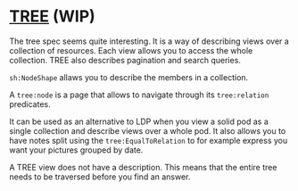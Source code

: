 # [TREE](https://treecg.github.io/specification/) (WIP)

The tree spec seems quite interesting. It is a way of describing views over a collection of resources.
Each view allows you to access the whole collection.
TREE also describes pagination and search queries.

`sh:NodeShape` allaws you to describe the members in a collection.

A `tree:node` is a page that allows to navigate through its `tree:relation` predicates.

It can be used as an alternative to LDP when you view a solid pod as a single collection and describe views over a whole pod.
It also allows you to have notes split using the `tree:EqualToRelation` to for example express you want your pictures grouped by date.

A TREE view does not have a description.
This means that the entire tree needs to be traversed before you find an answer.  
